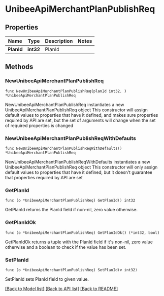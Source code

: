 # UnibeeApiMerchantPlanPublishReq

## Properties

Name | Type | Description | Notes
------------ | ------------- | ------------- | -------------
**PlanId** | **int32** | PlanId | 

## Methods

### NewUnibeeApiMerchantPlanPublishReq

`func NewUnibeeApiMerchantPlanPublishReq(planId int32, ) *UnibeeApiMerchantPlanPublishReq`

NewUnibeeApiMerchantPlanPublishReq instantiates a new UnibeeApiMerchantPlanPublishReq object
This constructor will assign default values to properties that have it defined,
and makes sure properties required by API are set, but the set of arguments
will change when the set of required properties is changed

### NewUnibeeApiMerchantPlanPublishReqWithDefaults

`func NewUnibeeApiMerchantPlanPublishReqWithDefaults() *UnibeeApiMerchantPlanPublishReq`

NewUnibeeApiMerchantPlanPublishReqWithDefaults instantiates a new UnibeeApiMerchantPlanPublishReq object
This constructor will only assign default values to properties that have it defined,
but it doesn't guarantee that properties required by API are set

### GetPlanId

`func (o *UnibeeApiMerchantPlanPublishReq) GetPlanId() int32`

GetPlanId returns the PlanId field if non-nil, zero value otherwise.

### GetPlanIdOk

`func (o *UnibeeApiMerchantPlanPublishReq) GetPlanIdOk() (*int32, bool)`

GetPlanIdOk returns a tuple with the PlanId field if it's non-nil, zero value otherwise
and a boolean to check if the value has been set.

### SetPlanId

`func (o *UnibeeApiMerchantPlanPublishReq) SetPlanId(v int32)`

SetPlanId sets PlanId field to given value.



[[Back to Model list]](../README.md#documentation-for-models) [[Back to API list]](../README.md#documentation-for-api-endpoints) [[Back to README]](../README.md)


